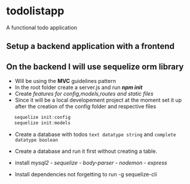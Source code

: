 # todolistapp
A functional todo application

## Setup a backend application with a frontend
## On the backend I will use sequelize orm library 
- Will be using the **MVC** guidelines pattern
- In the root folder create a server.js and run ***npm init***
- Create *features for config,models,routes and static files*
- Since it will be a local developement project at the moment set it up after the creation of the config folder and respective files
```js
   sequelize init:config 
   sequelize init:models
```

* Create a database with todos `text datatype string` and `complete datatype boolean`

- Create a database and run it first without creating a table.

- install
*mysql2* -
*sequelize* -
*body-parser* -
*nodemon* - *express*
- Install dependencies not forgetting to run -g sequelize-cli
